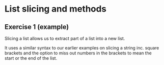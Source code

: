 # List slicing and methods
## Exercise 1 (example)

Slicing a list allows us to extract part of a list into a new list.

It uses a similar syntax to our earlier examples on slicing a string inc. square brackets and the option to miss out numbers in the brackets to mean the start or the end of the list.